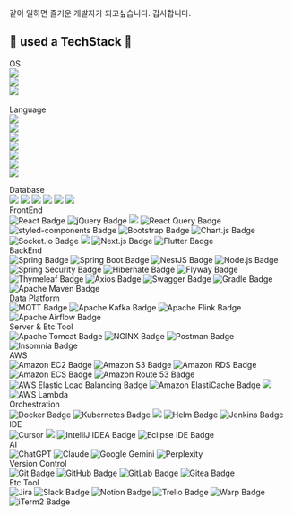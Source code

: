 같이 일하면 즐거운 개발자가 되고싶습니다. 갑사합니다.

## 🔨 used a TechStack 🔨
<div style="display:flex; flex-direction:column; align-items:flex-start;">
OS
  <br>
    <img src="https://img.shields.io/badge/Linux-FCC624?logo=linux&logoColor=black">
    <img src="https://img.shields.io/badge/macOS-000000?logo=apple&logoColor=F0F0F0">
    <img src="https://custom-icon-badges.demolab.com/badge/Windows-0078D6?logo=windows11&logoColor=white">
  <br>
Language
  <br>
    <img src="https://img.shields.io/badge/Java-%23ED8B00.svg?logo=openjdk&logoColor=white">
    <img src="https://img.shields.io/badge/JavaScript-F7DF1E?logo=javascript&logoColor=000">
    <img src="https://img.shields.io/badge/TypeScript-3178C6?logo=typescript&logoColor=fff">
    <img src="https://img.shields.io/badge/Go-%2300ADD8.svg?&logo=go&logoColor=white">
    <img src="https://img.shields.io/badge/Dart-%230175C2.svg?logo=dart&logoColor=white">
    <img src="https://img.shields.io/badge/HTML-%23E34F26.svg?logo=html5&logoColor=white">
    <img src="https://img.shields.io/badge/CSS-1572B6?logo=css3&logoColor=fff">

Database
  <br>
    <img src="https://img.shields.io/badge/MySQL-4479A1?logo=mysql&logoColor=fff">
    <img src="https://img.shields.io/badge/Microsoft%20SQL%20Server-CC2927?style=for-the-badge?logo=microsoft%20sql%20server&logoColor=fff">
    <img src="https://img.shields.io/badge/Postgres-%23316192.svg?logo=postgresql&logoColor=white">
    <img src="https://img.shields.io/badge/MongoDB-%234ea94b.svg?logo=mongodb&logoColor=white">
    <img src="https://img.shields.io/badge/Redis-%23DD0031.svg?logo=redis&logoColor=white">
    <img src="https://img.shields.io/badge/Firebase-039BE5?logo=Firebase&logoColor=white">
  <br>
FrontEnd
  <br>
    ![React Badge](https://img.shields.io/badge/React-61DAFB?logo=react&logoColor=000&style=flat)
    ![jQuery Badge](https://img.shields.io/badge/jQuery-0769AD?logo=jquery&logoColor=fff&style=flat)
    <img src="https://camo.githubusercontent.com/c37ea5141da32fd1a98cb3c66e8134fc176dc1aef09ff76b5ed79de6c1449f49/68747470733a2f2f696d672e736869656c64732e696f2f62616467652f5a757374616e642d4437304636343f7374796c653d666c61742d737175617265266c6f676f3d666f6f6470616e6461266c6f676f436f6c6f723d7768697465">
    ![React Query Badge](https://img.shields.io/badge/React%20Query-FF4154?logo=reactquery&logoColor=fff&style=flat)
    ![styled-components Badge](https://img.shields.io/badge/styled--components-DB7093?logo=styledcomponents&logoColor=fff&style=flat)
    ![Bootstrap Badge](https://img.shields.io/badge/Bootstrap-7952B3?logo=bootstrap&logoColor=fff&style=flat)
    ![Chart.js Badge](https://img.shields.io/badge/Chart.js-FF6384?logo=chartdotjs&logoColor=fff&style=flat)
    ![Socket.io Badge](https://img.shields.io/badge/Socket.io-010101?logo=socketdotio&logoColor=fff&style=flat)
    <img src="https://img.shields.io/badge/javafx-%23FF0000.svg?style=for-the-badge?logo=javafx&logoColor=white">
    ![Next.js Badge](https://img.shields.io/badge/Next.js-000?logo=nextdotjs&logoColor=fff&style=flat)
    ![Flutter Badge](https://img.shields.io/badge/Flutter-02569B?logo=flutter&logoColor=fff&style=flat)
  <br>
BackEnd
  <br>
    ![Spring Badge](https://img.shields.io/badge/Spring-6DB33F?logo=spring&logoColor=fff&style=flat)
    ![Spring Boot Badge](https://img.shields.io/badge/Spring%20Boot-6DB33F?logo=springboot&logoColor=fff&style=flat)
    ![NestJS Badge](https://img.shields.io/badge/NestJS-E0234E?logo=nestjs&logoColor=fff&style=flat)
    ![Node.js Badge](https://img.shields.io/badge/Node.js-5FA04E?logo=nodedotjs&logoColor=fff&style=flat)
    ![Spring Security Badge](https://img.shields.io/badge/Spring%20Security-6DB33F?logo=springsecurity&logoColor=fff&style=flat)
    ![Hibernate Badge](https://img.shields.io/badge/Hibernate-59666C?logo=hibernate&logoColor=fff&style=flat)
    ![Flyway Badge](https://img.shields.io/badge/Flyway-CC0200?logo=flyway&logoColor=fff&style=flat)
    ![Thymeleaf Badge](https://img.shields.io/badge/Thymeleaf-005F0F?logo=thymeleaf&logoColor=fff&style=flat)
    ![Axios Badge](https://img.shields.io/badge/Axios-5A29E4?logo=axios&logoColor=fff&style=flat)
    ![Swagger Badge](https://img.shields.io/badge/Swagger-85EA2D?logo=swagger&logoColor=000&style=flat) 
    ![Gradle Badge](https://img.shields.io/badge/Gradle-02303A?logo=gradle&logoColor=fff&style=flat)
    ![Apache Maven Badge](https://img.shields.io/badge/Apache%20Maven-C71A36?logo=apachemaven&logoColor=fff&style=flat)
  <br>
Data Platform
  <br>
    ![MQTT Badge](https://img.shields.io/badge/MQTT-606?logo=mqtt&logoColor=fff&style=flat)
    ![Apache Kafka Badge](https://img.shields.io/badge/Apache%20Kafka-231F20?logo=apachekafka&logoColor=fff&style=flat)
    ![Apache Flink Badge](https://img.shields.io/badge/Apache%20Flink-E6526F?logo=apacheflink&logoColor=fff&style=flat)
    ![Apache Airflow Badge](https://img.shields.io/badge/Apache%20Airflow-017CEE?logo=apacheairflow&logoColor=fff&style=flat)
  <br>
Server & Etc Tool
  <br>
    ![Apache Tomcat Badge](https://img.shields.io/badge/Apache%20Tomcat-F8DC75?logo=apachetomcat&logoColor=000&style=flat)
    ![NGINX Badge](https://img.shields.io/badge/NGINX-009639?logo=nginx&logoColor=fff&style=flat)
    ![Postman Badge](https://img.shields.io/badge/Postman-FF6C37?logo=postman&logoColor=fff&style=flat)
    ![Insomnia Badge](https://img.shields.io/badge/Insomnia-4000BF?logo=insomnia&logoColor=fff&style=flat)
  <br>
AWS
  <br>
  ![Amazon EC2 Badge](https://img.shields.io/badge/Amazon%20EC2-F90?logo=amazonec2&logoColor=fff&style=flat)
  ![Amazon S3 Badge](https://img.shields.io/badge/Amazon%20S3-569A31?logo=amazons3&logoColor=fff&style=flat)
  ![Amazon RDS Badge](https://img.shields.io/badge/Amazon%20RDS-527FFF?logo=amazonrds&logoColor=fff&style=flat)
  ![Amazon ECS Badge](https://img.shields.io/badge/Amazon%20ECS-F90?logo=amazonecs&logoColor=fff&style=flat)
  ![Amazon Route 53 Badge](https://img.shields.io/badge/Amazon%20Route%2053-8C4FFF?logo=amazonroute53&logoColor=fff&style=flat)
  ![AWS Elastic Load Balancing Badge](https://img.shields.io/badge/AWS%20Elastic%20Load%20Balancing-8C4FFF?logo=awselasticloadbalancing&logoColor=fff&style=flat)
  ![Amazon ElastiCache Badge](https://img.shields.io/badge/Amazon%20ElastiCache-C925D1?logo=amazonelasticache&logoColor=fff&style=flat)
  <img src="https://camo.githubusercontent.com/162f8754ea19326faf2e17a3d681b625de8d9990fb76bd8651539121c4b1bfb5/68747470733a2f2f696d672e736869656c64732e696f2f62616467652f4543522d3233324633453f7374796c653d666c61742d737175617265266c6f676f3d616d617a6f6e7765627365727669636573266c6f676f436f6c6f723d7768697465">
  ![AWS Lambda](https://custom-icon-badges.demolab.com/badge/AWS%20Lambda-%23FF9900.svg?logo=aws-lambda&logoColor=white)
  <br>
Orchestration
  <br>
    ![Docker Badge](https://img.shields.io/badge/Docker-2496ED?logo=docker&logoColor=fff&style=flat)
    ![Kubernetes Badge](https://img.shields.io/badge/Kubernetes-326CE5?logo=kubernetes&logoColor=fff&style=flat)
    <img src="https://img.shields.io/badge/Argocd-EF7B4D?&style=plastic&logo=Argo&logoColor=white">
    ![Helm Badge](https://img.shields.io/badge/Helm-0F1689?logo=helm&logoColor=fff&style=flat)
    ![Jenkins Badge](https://img.shields.io/badge/Jenkins-D24939?logo=jenkins&logoColor=fff&style=flat)
  <br>
IDE
  <br>
    ![Cursor](https://custom-icon-badges.demolab.com/badge/Cursor-000000?logo=cursor-ai-white)
    <img src="https://custom-icon-badges.demolab.com/badge/Visual%20Studio%20Code-0078d7.svg?logo=vsc&logoColor=white"> 
    ![IntelliJ IDEA Badge](https://img.shields.io/badge/IntelliJ%20IDEA-000?logo=intellijidea&logoColor=fff&style=flat)
    ![Eclipse IDE Badge](https://img.shields.io/badge/Eclipse%20IDE-2C2255?logo=eclipseide&logoColor=fff&style=flat)
  <br>
AI
  <br>
    ![ChatGPT](https://img.shields.io/badge/ChatGPT-74aa9c?logo=openai&logoColor=white)
    ![Claude](https://img.shields.io/badge/Claude-D97757?logo=claude&logoColor=fff)
    ![Google Gemini](https://img.shields.io/badge/Google%20Gemini-886FBF?logo=googlegemini&logoColor=fff)
    ![Perplexity](https://img.shields.io/badge/Perplexity-1FB8CD?logo=perplexity&logoColor=fff)
  <br>
Version Control
  <br>
    ![Git Badge](https://img.shields.io/badge/Git-F05032?logo=git&logoColor=fff&style=flat)
    ![GitHub Badge](https://img.shields.io/badge/GitHub-181717?logo=github&logoColor=fff&style=flat)
    ![GitLab Badge](https://img.shields.io/badge/GitLab-FC6D26?logo=gitlab&logoColor=fff&style=flat)
    ![Gitea Badge](https://img.shields.io/badge/Gitea-609926?logo=gitea&logoColor=fff&style=flat)
  <br>
Etc Tool
  <br>
    ![Jira](https://img.shields.io/badge/Jira-0052CC?logo=jira&logoColor=fff)
    ![Slack Badge](https://img.shields.io/badge/Slack-4A154B?logo=slack&logoColor=fff&style=flat) 
    ![Notion Badge](https://img.shields.io/badge/Notion-000?logo=notion&logoColor=fff&style=flat)
    ![Trello Badge](https://img.shields.io/badge/Trello-0052CC?logo=trello&logoColor=fff&style=flat)
    ![Warp Badge](https://img.shields.io/badge/Warp-01A4FF?logo=warp&logoColor=fff&style=flat)
    ![iTerm2 Badge](https://img.shields.io/badge/iTerm2-000?logo=iterm2&logoColor=fff&style=flat)
</div>

<!-- ![Anurag's GitHub stats](https://github-readme-stats.vercel.app/api?username=hwan20c&show_icons=true&theme=radical) -->
